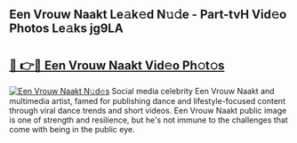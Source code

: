 ## Een Vrouw Naakt Le𝚊k𝚎d N𝚞𝚍e - Part-tvH Vid𝚎o Photos Le𝚊ks jg9LA

# <h2><a href="http://fb2cxq5.evod.top/?m=Een+Vrouw+Naakt">🔗 👉🔴 Een Vrouw Naakt Vid𝚎o Ph𝚘t𝚘s</a></h2>

[![Een Vrouw Naakt N𝚞d𝚎s](https://i.imgur.com/8V9OHl7.gif)](http://fb2cxq5.evod.top/?m=Een+Vrouw+Naakt)
Social media celebrity Een Vrouw Naakt and multimedia artist, famed for publishing dance and lifestyle-focused content through viral dance trends and short videos. Een Vrouw Naakt public image is one of strength and resilience, but he's not immune to the challenges that come with being in the public eye. 
